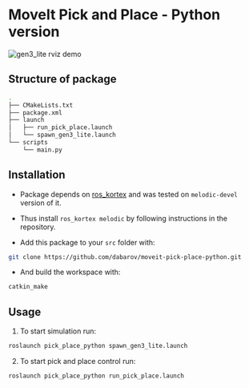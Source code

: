 # MoveIt Pick and Place - Python version

![gen3_lite rviz demo](./demo.gif)

## Structure of package
```sh
.
├── CMakeLists.txt
├── package.xml
├── launch
│   ├── run_pick_place.launch
│   └── spawn_gen3_lite.launch
└── scripts
    └── main.py
```

## Installation
 - Package depends on [ros_kortex](https://github.com/Kinovarobotics/ros_kortex) and was tested on `melodic-devel` version of it. 

 - Thus install `ros_kortex melodic` by following instructions in the repository.

 - Add this package to your `src` folder with:

```sh
git clone https://github.com/dabarov/moveit-pick-place-python.git
```

 - And build the workspace with:

```sh
catkin_make
```

## Usage

1. To start simulation run:
```sh
roslaunch pick_place_python spawn_gen3_lite.launch
```

2. To start pick and place control run:
```sh
roslaunch pick_place_python run_pick_place.launch
```